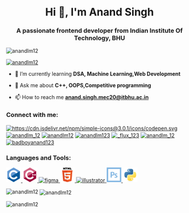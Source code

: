 <h1 align="center">Hi 👋, I'm Anand Singh</h1>
<h3 align="center">A passionate frontend developer from Indian Institute Of Technology, BHU</h3>

<p align="left"> <img src="https://komarev.com/ghpvc/?username=anandlm12&label=Profile%20views&color=0e75b6&style=flat" alt="anandlm12" /> </p>

<p align="left"> <a href="https://github.com/ryo-ma/github-profile-trophy"><img src="https://github-profile-trophy.vercel.app/?username=anandlm12" alt="anandlm12" /></a> </p>

- 🌱 I’m currently learning **DSA, Machine Learning,Web Development**

- 💬 Ask me about **C++, OOPS,Competitive programming**

- 📫 How to reach me **anand.singh.mec20@itbhu.ac.in**

<h3 align="left">Connect with me:</h3>
<p align="left">
<a href="https://codepen.io/https://cdn.jsdelivr.net/npm/simple-icons@3.0.1/icons/codepen.svg" target="blank"><img align="center" src="https://raw.githubusercontent.com/rahuldkjain/github-profile-readme-generator/master/src/images/icons/Social/codepen.svg" alt="https://cdn.jsdelivr.net/npm/simple-icons@3.0.1/icons/codepen.svg" height="30" width="40" /></a>
<a href="https://stackoverflow.com/users/anandlm_12" target="blank"><img align="center" src="https://raw.githubusercontent.com/rahuldkjain/github-profile-readme-generator/master/src/images/icons/Social/stack-overflow.svg" alt="anandlm_12" height="30" width="40" /></a>
<a href="https://instagram.com/anandlm12" target="blank"><img align="center" src="https://raw.githubusercontent.com/rahuldkjain/github-profile-readme-generator/master/src/images/icons/Social/instagram.svg" alt="anandlm12" height="30" width="40" /></a>
<a href="https://www.codechef.com/users/anandlm123" target="blank"><img align="center" src="https://cdn.jsdelivr.net/npm/simple-icons@3.1.0/icons/codechef.svg" alt="anandlm123" height="30" width="40" /></a>
<a href="https://codeforces.com/profile/_flux_123" target="blank"><img align="center" src="https://cdn.jsdelivr.net/npm/simple-icons@3.0.1/icons/codeforces.svg" alt="_flux_123" height="30" width="40" /></a>
<a href="https://www.leetcode.com/anandlm_12" target="blank"><img align="center" src="https://raw.githubusercontent.com/rahuldkjain/github-profile-readme-generator/master/src/images/icons/Social/leet-code.svg" alt="anandlm_12" height="30" width="40" /></a>
<a href="https://auth.geeksforgeeks.org/user/badboyanand123" target="blank"><img align="center" src="https://raw.githubusercontent.com/rahuldkjain/github-profile-readme-generator/master/src/images/icons/Social/geeks-for-geeks.svg" alt="badboyanand123" height="30" width="40" /></a>
</p>

<h3 align="left">Languages and Tools:</h3>
<p align="left"> <a href="https://www.cprogramming.com/" target="_blank"> <img src="https://raw.githubusercontent.com/devicons/devicon/master/icons/c/c-original.svg" alt="c" width="40" height="40"/> </a> <a href="https://www.w3schools.com/cpp/" target="_blank"> <img src="https://raw.githubusercontent.com/devicons/devicon/master/icons/cplusplus/cplusplus-original.svg" alt="cplusplus" width="40" height="40"/> </a> <a href="https://www.figma.com/" target="_blank"> <img src="https://www.vectorlogo.zone/logos/figma/figma-icon.svg" alt="figma" width="40" height="40"/> </a> <a href="https://www.w3.org/html/" target="_blank"> <img src="https://raw.githubusercontent.com/devicons/devicon/master/icons/html5/html5-original-wordmark.svg" alt="html5" width="40" height="40"/> </a> <a href="https://www.adobe.com/in/products/illustrator.html" target="_blank"> <img src="https://www.vectorlogo.zone/logos/adobe_illustrator/adobe_illustrator-icon.svg" alt="illustrator" width="40" height="40"/> </a> <a href="https://www.photoshop.com/en" target="_blank"> <img src="https://raw.githubusercontent.com/devicons/devicon/master/icons/photoshop/photoshop-line.svg" alt="photoshop" width="40" height="40"/> </a> <a href="https://www.python.org" target="_blank"> <img src="https://raw.githubusercontent.com/devicons/devicon/master/icons/python/python-original.svg" alt="python" width="40" height="40"/> </a> </p>

<p><img align="left" src="https://github-readme-stats.vercel.app/api/top-langs?username=anandlm12&show_icons=true&locale=en&layout=compact" alt="anandlm12" /></p>

<p>&nbsp;<img align="center" src="https://github-readme-stats.vercel.app/api?username=anandlm12&show_icons=true&locale=en" alt="anandlm12" /></p>

<p><img align="center" src="https://github-readme-streak-stats.herokuapp.com/?user=anandlm12&" alt="anandlm12" /></p>
